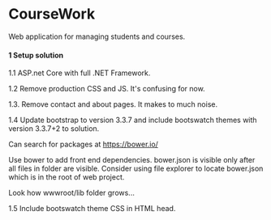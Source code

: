 # CourseWork
Web application for managing students and courses.

#### 1 Setup solution
1.1 ASP.net Core with full .NET Framework.

1.2 Remove production CSS and JS. It's confusing for now.

1.3. Remove contact and about pages. It makes to much noise.

1.4 Update bootstrap to version 3.3.7 and include bootswatch themes with version 3.3.7+2 to solution. 

Can search for packages at https://bower.io/

Use bower to add front end dependencies.
bower.json is visible only after all files in folder are visible. Consider using file explorer to locate bower.json which is in the root of web project.

Look how wwwroot/lib folder grows...

1.5 Include bootswatch theme CSS in HTML head.

